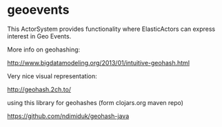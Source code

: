 geoevents
=========

This ActorSystem provides functionality where ElasticActors can express interest in Geo Events.

More info on geohashing:

http://www.bigdatamodeling.org/2013/01/intuitive-geohash.html

Very nice visual representation:

http://geohash.2ch.to/

using this library for geohashes (form clojars.org maven repo)

https://github.com/ndimiduk/geohash-java